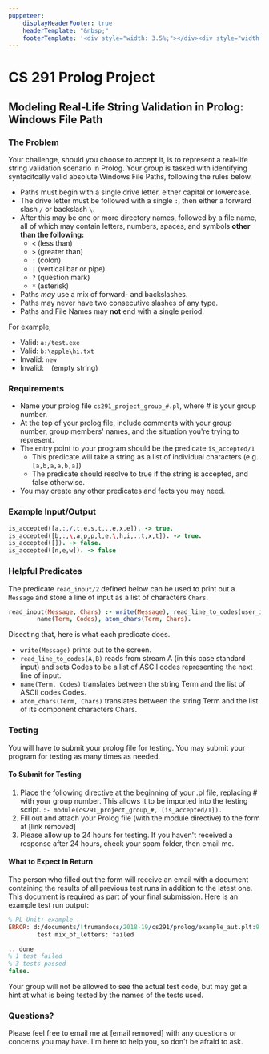 ```yaml
---
puppeteer:
    displayHeaderFooter: true
    headerTemplate: "&nbsp;"
    footerTemplate: '<div style="width: 3.5%;"></div><div style="width: 45%; float:left; font-size: 10px; color: #ccc;">Page <span class="pageNumber"></span> of <span class="totalPages"></span></div><div style="width: 3%;"></div><div style="width: 45%; text-align: right; float:right; font-size: 10px; color:#ccc;">CS 291 Prolog Project: Windows File Path</strong></div><div style="width: 3.5%;"></div>'
---
```

# CS 291 Prolog Project
## Modeling Real-Life String Validation in Prolog: Windows File Path

### The Problem
Your challenge, should you choose to accept it, is to represent a real-life string validation scenario in Prolog. Your group is tasked with identifying syntacitcally valid absolute Windows File Paths, following the rules below.
+ Paths must begin with a single drive letter, either capital or lowercase.
+ The drive letter must be followed with a single `:`, then either a forward slash `/` or backslash `\`.
+ After this may be one or more directory names, followed by a file name, all of which may contain letters, numbers, spaces, and symbols **other than the following:**
  + `<` (less than)
  + `>` (greater than)
  + `:` (colon)
  + `|` (vertical bar or pipe)
  + `?` (question mark)
  + `*` (asterisk)
+ Paths *may* use a mix of forward- and backslashes.
+ Paths may never have two consecutive slashes of any type.
+ Paths and File Names may **not** end with a single period.

For example,  
+ Valid: `a:/test.exe`  
+ Valid: `b:\apple\hi.txt`
+ Invalid: `new`
+ Invalid: ` ` (empty string)

### Requirements
+ Name your prolog file `cs291_project_group_#.pl`, where # is your group number.
+ At the top of your prolog file, include comments with your group number, group members' names, and the situation you're trying to represent.
+ The entry point to your program should be the predicate `is_accepted/1`
  + This predicate will take a string as a list of individual characters (e.g. `[a,b,a,a,b,a]`)
  + The predicate should resolve to true if the string is accepted, and false otherwise.
+ You may create any other predicates and facts you may need.

### Example Input/Output
```prolog
is_accepted([a,:,/,t,e,s,t,.,e,x,e]). -> true.
is_accepted([b,:,\,a,p,p,l,e,\,h,i,.,t,x,t]). -> true.
is_accepted([]). -> false.
is_accepted([n,e,w]). -> false
```

### Helpful Predicates
The predicate `read_input/2` defined below can be used to print out a `Message` and store a line of input as a list of characters `Chars`. 
```prolog
read_input(Message, Chars) :- write(Message), read_line_to_codes(user_input, Codes), 
        name(Term, Codes), atom_chars(Term, Chars).
```

Disecting that, here is what each predicate does.
+ `write(Message)` prints out to the screen.
+ `read_line_to_codes(A,B)` reads from stream A (in this case standard input) and sets Codes to be a list of ASCII codes representing the next line of input.
+ `name(Term, Codes)` translates between the string Term and the list of ASCII codes Codes.
+ `atom_chars(Term, Chars)` translates between the string Term and the list of its component characters Chars.
  
### Testing
You will have to submit your prolog file for testing. You may submit your program for testing as many times as needed.

#### To Submit for Testing
1. Place the following directive at the beginning of your .pl file, replacing # with your group number. This allows it to be imported into the testing script. `:- module(cs291_project_group_#, [is_accepted/1]).`
2. Fill out and attach your Prolog file (with the module directive) to the form at [link removed]  
3. Please allow up to 24 hours for testing. If you haven't received a response after 24 hours, check your spam folder, then email me.

#### What to Expect in Return
The person who filled out the form will receive an email with a document containing the results of all previous test runs in addition to the latest one. This document is required as part of your final submission. Here is an example test run output:
```prolog
% PL-Unit: example .
ERROR: d:/documents/!trumandocs/2018-19/cs291/prolog/example_aut.plt:9:
        test mix_of_letters: failed

.. done
% 1 test failed
% 3 tests passed
false.
```
Your group will not be allowed to see the actual test code, but may get a hint at what is being tested by the names of the tests used.

### Questions?
Please feel free to email me at [email removed] with any questions or concerns you may have. I'm here to help you, so don't be afraid to ask.